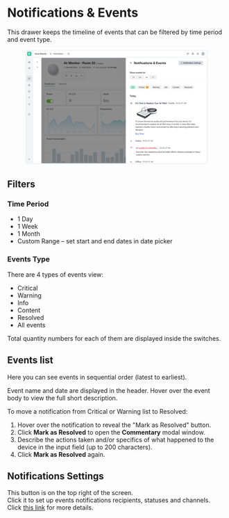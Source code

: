 # Notifications & Events

This drawer keeps the timeline of events that can be filtered by time period and event type.

<figure><img src="../../../.gitbook/assets/console-device-timeline.png" alt=""><figcaption></figcaption></figure>

## Filters

### Time Period

* 1 Day
* 1 Week
* 1 Month
* Custom Range – set start and end dates in date picker

### **Events Type**

There are 4 types of events view:

* Critical
* Warning
* Info
* Content
* Resolved
* All events

Total quantity numbers for each of them are displayed inside the switches.

## Events list

Here you can see events in sequential order (latest to earliest).

Event name and date are displayed in the header. Hover over the event body to view the full short description.&#x20;

To move a notification from Critical or Warning list to Resolved:

1. Hover over the notification to reveal the "Mark as Resolved" button.
2. Click **Mark as Resolved** to open the **Commentary** modal window.
3. Describe the actions taken and/or specifics of what happened to the device in the input field (up to 200 characters).
4. Click **Mark as Resolved** again.

## **Notifications Settings**

This button is on the top right of the screen.\
Click it to set up events notifications recipients, statuses and channels. Click [this link](../../../getting-started/notification-management.md) for more details.

